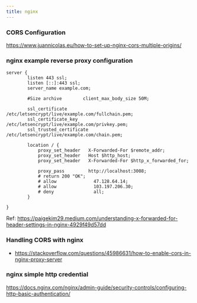 ```yaml
---
title: nginx
---
```


### CORS Configuration

https://www.juannicolas.eu/how-to-set-up-nginx-cors-multiple-origins/

### nginx example reverse proxy configuration

```
server {
        listen 443 ssl;
        listen [::]:443 ssl;
        server_name example.com;

        #Size archive        client_max_body_size 50M;

        ssl_certificate          /etc/letsencrypt/live/example.com/fullchain.pem;
        ssl_certificate_key      /etc/letsencrypt/live/example.com/privkey.pem;
        ssl_trusted_certificate  /etc/letsencrypt/live/example.com/chain.pem;

        location / {
            proxy_set_header   X-Forwarded-For $remote_addr;
            proxy_set_header   Host $http_host;
	        proxy_set_header   X-Forwarded-For $http_x_forwarded_for;

            proxy_pass         http://localhost:3008;
	        # return 200 "OK";
	        # allow              47.128.64.14;
            # allow              103.197.206.30;
	        # deny               all;
        }

}
```

Ref: https://paigekim29.medium.com/understanding-x-forwarded-for-header-settings-in-nginx-4929f49d57dd

### Handling CORS with nginx 

- https://stackoverflow.com/questions/45986631/how-to-enable-cors-in-nginx-proxy-server

### nginx simple http credential

https://docs.nginx.com/nginx/admin-guide/security-controls/configuring-http-basic-authentication/


